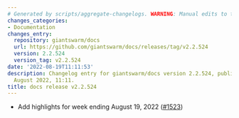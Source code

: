 ```yaml
---
# Generated by scripts/aggregate-changelogs. WARNING: Manual edits to this files will be overwritten.
changes_categories:
- Documentation
changes_entry:
  repository: giantswarm/docs
  url: https://github.com/giantswarm/docs/releases/tag/v2.2.524
  version: 2.2.524
  version_tag: v2.2.524
date: '2022-08-19T11:11:53'
description: Changelog entry for giantswarm/docs version 2.2.524, published on 19
  August 2022, 11:11.
title: docs release v2.2.524
---
```


- Add highlights for week ending August 19, 2022 ([#1523](https://github.com/giantswarm/docs/pull/1523))
